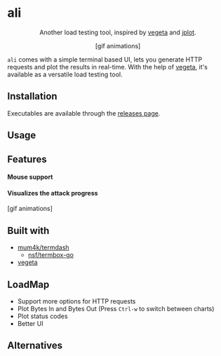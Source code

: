 # ali

<div align="center">

Another load testing tool, inspired by [vegeta](https://github.com/tsenart/vegeta) and [jplot](https://github.com/rs/jplot).

[gif animations]

</div>

`ali` comes with a simple terminal based UI, lets you generate HTTP requests and plot the results in real-time. With the help of [vegeta](https://github.com/tsenart/vegeta), it's available as a versatile load testing tool.

## Installation

Executables are available through the [releases page](https://github.com/nakabonne/ali/releases).

## Usage

## Features
#### Mouse support

#### Visualizes the attack progress

[gif animations]

## Built with
- [mum4k/termdash](https://github.com/mum4k/termdash/wiki/Termbox-API)
  - [nsf/termbox-go](https://github.com/nsf/termbox-go)
- [vegeta](https://github.com/tsenart/vegeta)


## LoadMap
- Support more options for HTTP requests
- Plot Bytes In and Bytes Out (Press `Ctrl-w` to switch between charts)
- Plot status codes
- Better UI

## Alternatives

